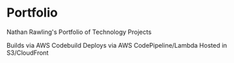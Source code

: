 # Portfolio

Nathan Rawling's Portfolio of Technology Projects

Builds via AWS Codebuild
Deploys via AWS CodePipeline/Lambda
Hosted in S3/CloudFront
